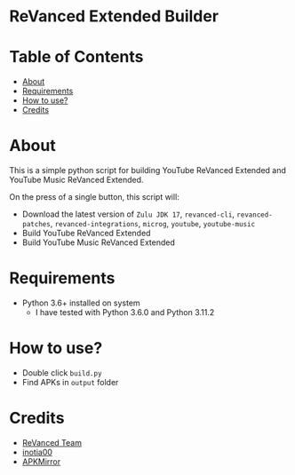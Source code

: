 # **ReVanced Extended Builder**

# Table of Contents

- [About](#about)
- [Requirements](#requirements)
- [How to use?](#how-to-use)
- [Credits](#credits)

# About

This is a simple python script for building YouTube ReVanced Extended and YouTube Music ReVanced Extended.

On the press of a single button, this script will:

* Download the latest version of `Zulu JDK 17`, `revanced-cli`, `revanced-patches`, `revanced-integrations`, `microg`, `youtube`, `youtube-music`
* Build YouTube ReVanced Extended
* Build YouTube Music ReVanced Extended

# Requirements

* Python 3.6+ installed on system
  * I have tested with Python 3.6.0 and Python 3.11.2

# How to use?

* Double click `build.py`
* Find APKs in `output` folder

# Credits

* [ReVanced Team](https://github.com/revanced/)
* [inotia00](https://github.com/inotia00/)
* [APKMirror](https://www.apkmirror.com/)

